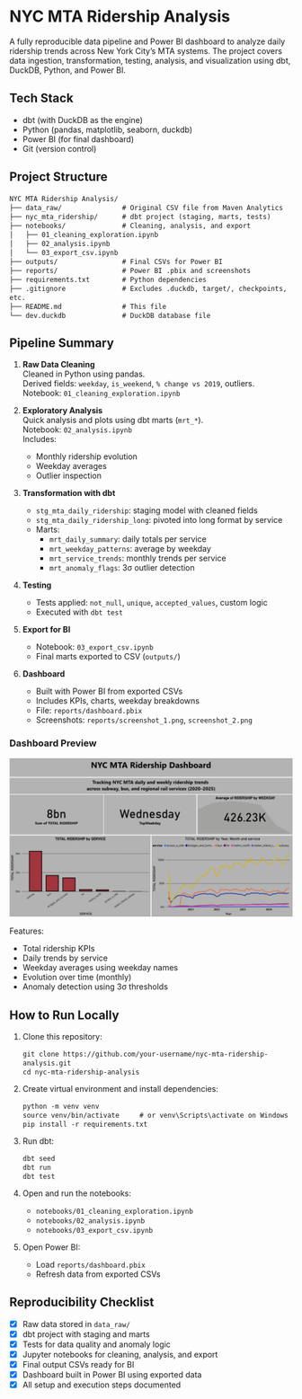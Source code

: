 # NYC MTA Ridership Analysis

A fully reproducible data pipeline and Power BI dashboard to analyze daily ridership trends across New York City’s MTA systems. The project covers data ingestion, transformation, testing, analysis, and visualization using dbt, DuckDB, Python, and Power BI.

## Tech Stack

- dbt (with DuckDB as the engine)  
- Python (pandas, matplotlib, seaborn, duckdb)  
- Power BI (for final dashboard)  
- Git (version control)

## Project Structure

```
NYC MTA Ridership Analysis/
├── data_raw/               # Original CSV file from Maven Analytics
├── nyc_mta_ridership/      # dbt project (staging, marts, tests)
├── notebooks/              # Cleaning, analysis, and export
│   ├── 01_cleaning_exploration.ipynb
│   ├── 02_analysis.ipynb
│   └── 03_export_csv.ipynb
├── outputs/                # Final CSVs for Power BI
├── reports/                # Power BI .pbix and screenshots
├── requirements.txt        # Python dependencies
├── .gitignore              # Excludes .duckdb, target/, checkpoints, etc.
├── README.md               # This file
└── dev.duckdb              # DuckDB database file
```

## Pipeline Summary

1. **Raw Data Cleaning**  
   Cleaned in Python using pandas.  
   Derived fields: `weekday`, `is_weekend`, `% change vs 2019`, outliers.  
   Notebook: `01_cleaning_exploration.ipynb`

2. **Exploratory Analysis**  
   Quick analysis and plots using dbt marts (`mrt_*`).  
   Notebook: `02_analysis.ipynb`  
   Includes:
   - Monthly ridership evolution
   - Weekday averages
   - Outlier inspection

3. **Transformation with dbt**  
   - `stg_mta_daily_ridership`: staging model with cleaned fields  
   - `stg_mta_daily_ridership_long`: pivoted into long format by service  
   - Marts:
     - `mrt_daily_summary`: daily totals per service
     - `mrt_weekday_patterns`: average by weekday
     - `mrt_service_trends`: monthly trends per service
     - `mrt_anomaly_flags`: 3σ outlier detection

4. **Testing**  
   - Tests applied: `not_null`, `unique`, `accepted_values`, custom logic  
   - Executed with `dbt test`

5. **Export for BI**  
   - Notebook: `03_export_csv.ipynb`  
   - Final marts exported to CSV (`outputs/`)

6. **Dashboard**  
   - Built with Power BI from exported CSVs  
   - Includes KPIs, charts, weekday breakdowns  
   - File: `reports/dashboard.pbix`  
   - Screenshots: `reports/screenshot_1.png`, `screenshot_2.png`


### Dashboard Preview  
![Dashboard Preview](reports/screenshot_1.png)

Features:
- Total ridership KPIs
- Daily trends by service
- Weekday averages using weekday names
- Evolution over time (monthly)
- Anomaly detection using 3σ thresholds

## How to Run Locally

1. Clone this repository:
   ```
   git clone https://github.com/your-username/nyc-mta-ridership-analysis.git
   cd nyc-mta-ridership-analysis
   ```

2. Create virtual environment and install dependencies:
   ```
   python -m venv venv
   source venv/bin/activate     # or venv\Scripts\activate on Windows
   pip install -r requirements.txt
   ```

3. Run dbt:
   ```
   dbt seed
   dbt run
   dbt test
   ```

4. Open and run the notebooks:
   - `notebooks/01_cleaning_exploration.ipynb`
   - `notebooks/02_analysis.ipynb`
   - `notebooks/03_export_csv.ipynb`

5. Open Power BI:
   - Load `reports/dashboard.pbix`
   - Refresh data from exported CSVs

## Reproducibility Checklist

- [x] Raw data stored in `data_raw/`
- [x] dbt project with staging and marts
- [x] Tests for data quality and anomaly logic
- [x] Jupyter notebooks for cleaning, analysis, and export
- [x] Final output CSVs ready for BI
- [x] Dashboard built in Power BI using exported data
- [x] All setup and execution steps documented
